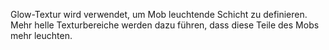 Glow-Textur wird verwendet, um Mob leuchtende Schicht zu definieren. Mehr helle Texturbereiche werden dazu führen, dass diese Teile des Mobs mehr leuchten.